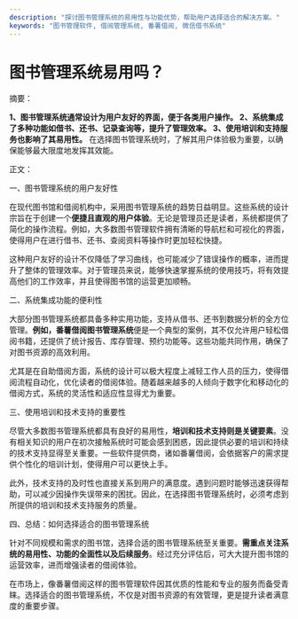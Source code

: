 ```yaml
---
description: "探讨图书管理系统的易用性与功能优势，帮助用户选择适合的解决方案。"
keywords: "图书管理软件, 借阅管理系统, 番薯借阅, 微信借书系统"
---
```

# 图书管理系统易用吗？

摘要：

**1、图书管理系统通常设计为用户友好的界面，便于各类用户操作。 2、系统集成了多种功能如借书、还书、记录查询等，提升了管理效率。 3、使用培训和支持服务也影响了其易用性。** 在选择图书管理系统时，了解其用户体验极为重要，以确保能够最大限度地发挥其效能。

正文：

一、图书管理系统的用户友好性

在现代图书馆和借阅机构中，采用图书管理系统的趋势日益明显。这些系统的设计宗旨在于创建一个**便捷且直观的用户体验**。无论是管理员还是读者，系统都提供了简化的操作流程。例如，大多数图书管理软件拥有清晰的导航栏和可视化的界面，使得用户在进行借书、还书、查阅资料等操作时更加轻松快捷。

这种用户友好的设计不仅降低了学习曲线，也可能减少了错误操作的概率，进而提升了整体的管理效率。对于管理员来说，能够快速掌握系统的使用技巧，将有效提高他们的工作效率，并且使得图书馆的运营更加顺畅。

二、系统集成功能的便利性

大部分图书管理系统都具备多种实用功能，支持从借书、还书到数据分析的全方位管理。**例如，番薯借阅图书管理系统**便是一个典型的案例，其不仅允许用户轻松借阅书籍，还提供了统计报告、库存管理、预约功能等。这些功能共同作用，确保了对图书资源的高效利用。

尤其是在自助借阅方面，系统的设计可以极大程度上减轻工作人员的压力，使得借阅流程自动化，优化读者的借阅体验。随着越来越多的人倾向于数字化和移动化的借阅方式，系统的灵活性和适应性显得尤为重要。

三、使用培训和技术支持的重要性

尽管大多数图书管理系统都具有良好的易用性，**培训和技术支持则是关键要素**。没有相关知识的用户在初次接触系统时可能会感到困惑，因此提供必要的培训和持续的技术支持显得至关重要。一些软件提供商，诸如番薯借阅，会依据客户的需求提供个性化的培训计划，使得用户可以更快上手。

此外，技术支持的及时性也直接关系到用户的满意度。遇到问题时能够迅速获得帮助，可以减少因操作失误带来的困扰。因此，在选择图书管理系统时，必须考虑到所提供的培训和技术支持服务的质量。

四、总结：如何选择适合的图书管理系统

针对不同规模和需求的图书馆，选择合适的图书管理系统至关重要。**需重点关注系统的易用性、功能的全面性以及后续服务**。经过充分评估后，可大大提升图书馆的运营效率，进而增强读者的借阅体验。

在市场上，像番薯借阅这样的图书管理软件因其优质的性能和专业的服务而备受青睐。选择适合的图书管理系统，不仅是对图书资源的有效管理，更是提升读者满意度的重要步骤。
